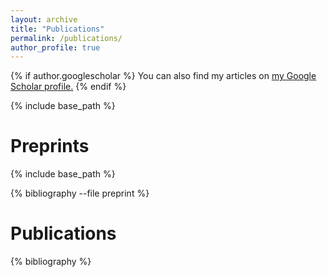 ```yaml
---
layout: archive
title: "Publications"
permalink: /publications/
author_profile: true
---
```


{% if author.googlescholar %}
  You can also find my articles on <u><a href="{{author.googlescholar}}">my Google Scholar profile</a>.</u>
{% endif %}

{% include base_path %}

Preprints
======
{% include base_path %}

<div class="publications">

{% bibliography --file preprint %}

</div>

Publications
======

<div class="publications">

{% bibliography %}

</div>